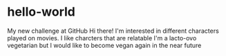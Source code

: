 # hello-world
My new challenge at GitHub
Hi there! I'm interested in different characters played on movies. I like charcters that are relatable
I'm a lacto-ovo vegetarian but I would like to become vegan again in the near future
